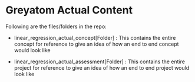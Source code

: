 # Greyatom Actual Content

Following are the files/folders in the repo:

- linear_regression_actual_concept[Folder] : This contains the entire concept for reference to give an idea of how an end to end concept would look like

- linear_regression_actual_assessment[Folder] : This contains the entire project for reference to give an idea of how an end to end project would look like

